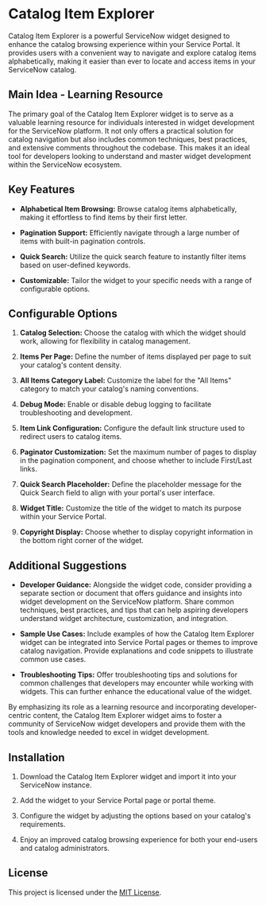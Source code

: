 # Catalog Item Explorer

Catalog Item Explorer is a powerful ServiceNow widget designed to enhance the catalog browsing experience within your Service Portal. It provides users with a convenient way to navigate and explore catalog items alphabetically, making it easier than ever to locate and access items in your ServiceNow catalog.

## Main Idea - Learning Resource

The primary goal of the Catalog Item Explorer widget is to serve as a valuable learning resource for individuals interested in widget development for the ServiceNow platform. It not only offers a practical solution for catalog navigation but also includes common techniques, best practices, and extensive comments throughout the codebase. This makes it an ideal tool for developers looking to understand and master widget development within the ServiceNow ecosystem.

## Key Features

- **Alphabetical Item Browsing:** Browse catalog items alphabetically, making it effortless to find items by their first letter.

- **Pagination Support:** Efficiently navigate through a large number of items with built-in pagination controls.

- **Quick Search:** Utilize the quick search feature to instantly filter items based on user-defined keywords.

- **Customizable:** Tailor the widget to your specific needs with a range of configurable options.

## Configurable Options

1. **Catalog Selection:** Choose the catalog with which the widget should work, allowing for flexibility in catalog management.

2. **Items Per Page:** Define the number of items displayed per page to suit your catalog's content density.

3. **All Items Category Label:** Customize the label for the "All Items" category to match your catalog's naming conventions.

4. **Debug Mode:** Enable or disable debug logging to facilitate troubleshooting and development.

5. **Item Link Configuration:** Configure the default link structure used to redirect users to catalog items.

6. **Paginator Customization:** Set the maximum number of pages to display in the pagination component, and choose whether to include First/Last links.

7. **Quick Search Placeholder:** Define the placeholder message for the Quick Search field to align with your portal's user interface.

8. **Widget Title:** Customize the title of the widget to match its purpose within your Service Portal.

9. **Copyright Display:** Choose whether to display copyright information in the bottom right corner of the widget.

## Additional Suggestions

- **Developer Guidance:** Alongside the widget code, consider providing a separate section or document that offers guidance and insights into widget development on the ServiceNow platform. Share common techniques, best practices, and tips that can help aspiring developers understand widget architecture, customization, and integration.

- **Sample Use Cases:** Include examples of how the Catalog Item Explorer widget can be integrated into Service Portal pages or themes to improve catalog navigation. Provide explanations and code snippets to illustrate common use cases.

- **Troubleshooting Tips:** Offer troubleshooting tips and solutions for common challenges that developers may encounter while working with widgets. This can further enhance the educational value of the widget.

By emphasizing its role as a learning resource and incorporating developer-centric content, the Catalog Item Explorer widget aims to foster a community of ServiceNow widget developers and provide them with the tools and knowledge needed to excel in widget development.

## Installation

1. Download the Catalog Item Explorer widget and import it into your ServiceNow instance.

2. Add the widget to your Service Portal page or portal theme.

3. Configure the widget by adjusting the options based on your catalog's requirements.

4. Enjoy an improved catalog browsing experience for both your end-users and catalog administrators.

## License
This project is licensed under the [MIT License](LICENSE).
